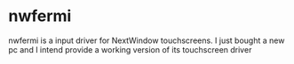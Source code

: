 nwfermi
=======

nwfermi is a input driver for NextWindow touchscreens. I just bought a new pc and I intend provide a working version of its touchscreen driver
